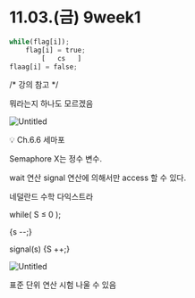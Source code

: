 # 11.03.(금) 9week1

```python
while(flag[i]);
	flag[i] = true;
		[   cs   ]
flaag[i] = false;

```

/* 강의 참고 */

뭐라는지 하나도 모르겠음

![Untitled](11%2003%20(%E1%84%80%E1%85%B3%E1%86%B7)%209week1%2000a6180e12f141139fc7572fa51f0c26/Untitled.jpeg)

<aside>
💡 Ch.6.6 세마포

</aside>

Semaphore X는 정수 변수.

wait 연산 signal 연산에 의해서만 access 할 수 있다.

네덜란드 수학 다익스트라

while( S ≤ 0 );

{s --;}

signal(s) {S ++;}

![Untitled](11%2003%20(%E1%84%80%E1%85%B3%E1%86%B7)%209week1%2000a6180e12f141139fc7572fa51f0c26/Untitled%201.jpeg)

표준 단위 연산 시험 나울 수 있음